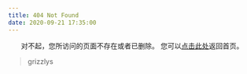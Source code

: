 ```yaml
---
title: 404 Not Found
date: 2020-09-21 17:35:00
---
```

 
<center>
对不起，您所访问的页面不存在或者已删除。
您可以<a href="https://blog.grizzlys.top">点击此处</a>返回首页。
</center>
 
<blockquote class="blockquote-center">
    grizzlys
</blockquote>